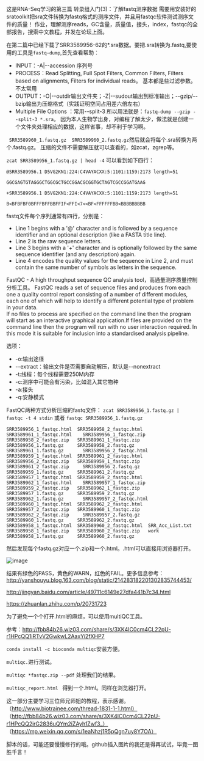 这是RNA-Seq学习的第三篇
转录组入门(3)：了解fastq测序数据
需要用安装好的sratoolkit把sra文件转换为fastq格式的测序文件，并且用fastqc软件测试测序文件的质量！
作业，理解测序reads，GC含量，质量值，接头，index，fastqc的全部报告，搜索中文教程，并发在论坛上面。

在第二篇中已经下载了SRR3589956-62的*.sra数据。要把.sra转换为.fastq,要使用的工具是`fastq-dump`,首先查看帮助：
* INPUT：-A|--accession 序列号
* PROCESS：Read Splitting, Full Spot Filters, Common Filters, Filters based on alignments, Filters for individual reads。 基本都是些过滤参数。不太常用
* OUTPUT：-O|--outdir输出文件夹；-Z|--sudout输出到标准输出；--gzip/--bzip输出为压缩格式（实践证明空间占用差六倍左右）
* Multiple File Options ：常用--split-3
所以用法就是：`fastq-dump --gzip --split-3 *.sra`。
因为本人生物学出身，对编程了解太少，做法就是创建一个文件夹处理相应的数据，这样省事，却不利于学习啊。

` SRR3589960_1.fastq.gz  SRR3589960_2.fastq.gz`然后就会将每个.sra转换为两个.fastq.gz。
压缩的文件不需要解压就可以查看的，如zcat，zgrep等。

`zcat SRR3589956_1.fastq.gz | head -4` 可以看到如下四行：

`@SRR3589956.1 D5VG2KN1:224:C4VAYACXX:5:1101:1159:2173 length=51`

`GGCGAGTGTAGGGCTGGCGCTGCCGGACGCGGTGCTAGTCGCCGGATGAAG`
   
`+SRR3589956.1 D5VG2KN1:224:C4VAYACXX:5:1101:1159:2173 length=51`
  
`B<BFBFBF0BFFFBFFBBFFIF<FFI<7<<BF<FFFFFFBB<BBBBBBBBB `

fastq文件每个序列通常有四行，分别是：
* Line 1 begins with a '@' character and is followed by a sequence identifier and an optional description (like a FASTA title line).
* Line 2 is the raw sequence letters.
* Line 3 begins with a '+' character and is optionally followed by the same sequence identifier (and any description) again.
* Line 4 encodes the quality values for the sequence in Line 2, and must contain the same number of symbols as letters in the sequence.

 FastQC - A high throughput sequence QC analysis tool，高通量测序质量控制分析工具。
 FastQC reads a set of sequence files and produces from each one a quality control report consisting of a number of different modules, each one of which will help to identify a different potential type of problem in your data.    
 If no files to process are specified on the command line then the program will start as an interactive graphical application.If files are provided on the command line then the program will run with no user interaction required.  In this mode it is suitable for inclusion into a standardised analysis pipeline.
 
 选项：
 * -o:输出途径
 * --extract：输出文件是否需要自动解压，默认是--nonextract
 * -t:线程：每个线程需要250M内存
 * -c:测序中可能会有污染，比如混入其它物种
 * -a:接头
 * -q:安静模式
 
 FastQC两种方式分析压缩的fastq文件：
 `zcat SRR3589956_1.fastq.gz | fastqc -t 4 stdin` 
 或者 `fastqc SRR3589956_1.fastq.gz`


` SRR3589956_1_fastqc.html  SRR3589958_2_fastqc.html  SRR3589961_1_fastqc.html    SRR3589956_1_fastqc.zip   SRR3589958_2_fastqc.zip   SRR3589961_1_fastqc.zip     SRR3589956_1.fastq.gz     SRR3589958_2.fastq.gz     SRR3589961_1.fastq.gz       SRR3589956_2_fastqc.html  SRR3589959_1_fastqc.html  SRR3589961_2_fastqc.html    SRR3589956_2_fastqc.zip   SRR3589959_1_fastqc.zip   SRR3589961_2_fastqc.zip     SRR3589956_2.fastq.gz     SRR3589959_1.fastq.gz     SRR3589961_2.fastq.gz       SRR3589957_1_fastqc.html  SRR3589959_2_fastqc.html  SRR3589962_1_fastqc.html    SRR3589957_1_fastqc.zip   SRR3589959_2_fastqc.zip   SRR3589962_1_fastqc.zip     SRR3589957_1.fastq.gz     SRR3589959_2.fastq.gz     SRR3589962_1.fastq.gz       SRR3589957_2_fastqc.html  SRR3589960_1_fastqc.html  SRR3589962_2_fastqc.html    SRR3589957_2_fastqc.zip   SRR3589960_1_fastqc.zip   SRR3589962_2_fastqc.zip     SRR3589957_2.fastq.gz     SRR3589960_1.fastq.gz     SRR3589962_2.fastq.gz       SRR3589958_1_fastqc.html  SRR3589960_2_fastqc.html  SRR_Acc_List.txt            SRR3589958_1_fastqc.zip   SRR3589960_2_fastqc.zip   work                        SRR3589958_1.fastq.gz     SRR3589960_2.fastq.gz `

然后发现每个fastq.gz对应一个.zip和一个.html。.html可以直接用浏览器打开。

![image](http://upload-images.jianshu.io/upload_images/2013053-9aa706f4aca9d37b.png?imageMogr2/auto-orient/strip%7CimageView2/2/w/1240)

结果有绿色的PASS，黄色的WARN，红色的FAIL。更多信息参考：
http://yanshouyu.blog.163.com/blog/static/214283182201302835744453/ 

http://jingyan.baidu.com/article/49711c6149e27dfa441b7c34.html 

https://zhuanlan.zhihu.com/p/20731723

为了避免一个个打开.html的麻烦，可以使用multiQC工具。

参考：http://fbb84b26.wiz03.com/share/s/3XK4IC0cm4CL22pU-r1HPcQQ1iRTvV2GwkwL2AaxYi2fXHP7

`conda install -c bioconda multiqc`安装方便。

`multiqc.`进行测试。

`multiqc *fastqc.zip --pdf` 处理我们的结果。

`multiqc_report.html ` 得到一个.html。同样在浏览器打开。

这一部分主要学习三位师兄师姐的教程，表示感谢。
（http://www.biotrainee.com/thread-1831-1-1.html）
（http://fbb84b26.wiz03.com/share/s/3XK4IC0cm4CL22pU-r1HPcQQ2irG2836uQYm2iZAyh1Zwf3_）
（https://mp.weixin.qq.com/s/1eaNhzj1R5pQgn7uy8Y7OA）

脚本的话，可能还要慢慢修行的哦。github插入图片的我还是得再试试，毕竟一图胜千言！

